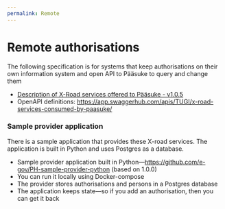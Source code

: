```yaml
---
permalink: Remote
---
```


# Remote authorisations

The following specification is for systems that keep authorisations on their own information system and open API to Pääsuke to query and change them

* [Description of X-Road services offered to Pääsuke - v1.0.5](https://e-gov.github.io/PH-Doku/files/xroad-services-offered-to-paasuke-v1.0.5.pdf)
* OpenAPI definitions: https://app.swaggerhub.com/apis/TUGI/x-road-services-consumed-by-paasuke/

### Sample provider application

There is a sample application that provides these X-road services. The application is built in Python and uses Postgres as a database.

* Sample provider application built in Python—https://github.com/e-gov/PH-sample-provider-python (based on 1.0.0)
* You can run it locally using Docker-compose
* The provider stores authorisations and persons in a Postgres database
* The application keeps state—so if you add an authorisation, then you can get it back

